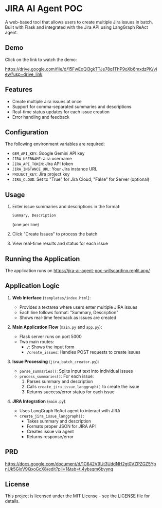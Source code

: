 # JIRA AI Agent POC

A web-based tool that allows users to create multiple Jira issues in batch. Built with Flask and integrated with the Jira API using LangGraph ReAct agent.

## Demo

Click on the link to watch the demo:

https://drive.google.com/file/d/15FwEoQl3gkTTJe78q1ThP9oXb6mxdzPK/view?usp=drive_link

## Features

- Create multiple Jira issues at once
- Support for comma-separated summaries and descriptions
- Real-time status updates for each issue creation
- Error handling and feedback

## Configuration

The following environment variables are required:

- `GEM_API_KEY`: Google Gemini API key
- `JIRA_USERNAME`: Jira username
- `JIRA_API_TOKEN`: Jira API token
- `JIRA_INSTANCE_URL`: Your Jira instance URL
- `PROJECT_KEY`: Jira project key
- `JIRA_CLOUD`: Set to "True" for Jira Cloud, "False" for Server (optional)

## Usage

1. Enter issue summaries and descriptions in the format:
   ```
   Summary, Description
   ```
   (one per line)

2. Click "Create Issues" to process the batch
3. View real-time results and status for each issue

## Running the Application

The application runs on https://jira-ai-agent-poc-willscardino.replit.app/

## Application Logic

1. **Web Interface** (`templates/index.html`):
   - Provides a textarea where users enter multiple JIRA issues
   - Each line follows format: "Summary, Description"
   - Shows real-time feedback as issues are created

2. **Main Application Flow** (`main.py` and `app.py`):
   - Flask server runs on port 5000
   - Two main routes:
     - `/`: Shows the input form
     - `/create_issues`: Handles POST requests to create issues

3. **Issue Processing** (`jira_batch_creator.py`):
   - `parse_summaries()`: Splits input text into individual issues
   - `process_summaries()`: For each issue:
     1. Parses summary and description
     2. Calls `create_jira_issue_langgraph()` to create the issue
     3. Returns success/error status for each issue

4. **JIRA Integration** (`main.py`):
   - Uses LangGraph ReAct agent to interact with JIRA
   - `create_jira_issue_langgraph()`:
     - Takes summary and description
     - Formats proper JSON for JIRA API
     - Creates issue via agent
     - Returns response/error

## PRD

https://docs.google.com/document/d/1C642V9Ut3UddNH2gt0VZPZGZ5YpnUk5GlxV9QxoGcX8/edit?pli=1&tab=t.4ybsqm6bvynq

## License

This project is licensed under the MIT License - see the [LICENSE](LICENSE) file for details.
